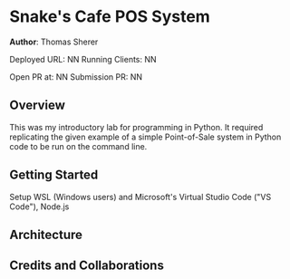 # Snake's Cafe POS System

**Author**: Thomas Sherer

Deployed URL:    NN
Running Clients: NN  
<!-- (e.g., React) -->

Open PR at:      NN
Submission PR:   NN

## Overview
This was my introductory lab for programming in Python. It required replicating the given example of a simple Point-of-Sale system in Python code to be run on the command line.

## Getting Started
<!-- What are the steps that a user must take in order to build this app on their own machine and get it running? -->
Setup WSL (Windows users) and Microsoft's Virtual Studio Code ("VS Code"), Node.js

## Architecture
<!-- Provide a detailed description of the application design. What technologies (languages, libraries, etc) you're using, and any other relevant design information. -->

## Credits and Collaborations
<!-- Give credit (and a link) to other people or resources that helped you build this application. -->
